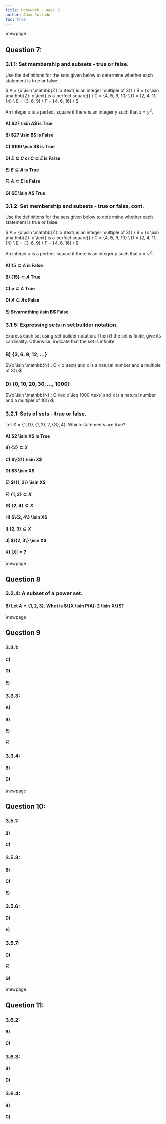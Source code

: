 ```yaml
---
title: Homework - Week 2
author: Adam Collado
toc: true
---
```

\newpage

## Question 7:

### 3.1.1: Set membership and subsets - true or false.

Use the definitions for the sets given below to determine whether each statement is true or false:

$
A = \{x \isin \mathbb{Z}: x \text{ is an integer multiple of 3}\} \\
B = \{x \isin \mathbb{Z}: x \text{ is a perfect square}\} \\
C = \{4, 5, 9, 10\} \\
D = \{2, 4, 11, 14\} \\
E = \{3, 6, 9\} \\
F = \{4, 6, 16\} \\
$

An integer $x$ is a perfect square if there is an integer $y$ such that $x = y^2$.

#### A) $27 \isin A$ is __True__

#### B) $27 \isin B$ is __False__

#### C) $100 \isin B$ is __True__

#### D) $E \subseteq C \text{ or } C \subseteq E$ is __False__

#### E) $E \subseteq A$ is __True__

#### F) $A \subset E$ is __False__

#### G) $E \isin A$ __True__

### 3.1.2: Set membership and subsets - true or false, cont.

Use the definitions for the sets given below to determine whether each statement is true or false:

$
A = \{x \isin \mathbb{Z}: x \text{ is an integer multiple of 3}\} \\
B = \{x \isin \mathbb{Z}: x \text{ is a perfect square}\} \\
C = \{4, 5, 9, 10\} \\
D = \{2, 4, 11, 14\} \\
E = \{3, 6, 9\} \\
F = \{4, 6, 16\} \\
$

An integer $x$ is a perfect square if there is an integer $y$ such that $x = y^2$.

#### A) $15 \subset A$ is __False__

#### B) $\{15\} \subset A$ __True__

#### C) $\varnothing \subset A$ __True__

#### D) $A \subseteq A$x __False__

#### E) $\varnothing \isin B$ __False__

### 3.1.5: Expressing sets in set builder notation.

Express each set using set builder notation. Then if the set is finite, give its cardinality. Otherwise, indicate that the set is infinite.

### B) $\{3, 6, 9, 12, ...\}$

$\{x \isin \mathbb{N} : 0 < x \text{ and x is a natural number and a multiple of 3}\}$

### D) $\{0, 10, 20, 30, ..., 1000\}$

$\{x \isin \mathbb{N} : 0 \leq x \leq 1000 \text{ and x is a natural number and a multiple of 10}\}$

### 3.2.1: Sets of sets - true or false.

Let $X = \{1, \{1\}, \{1, 2\}, 2, \{3\}, 4\}$. Which statements are true?

#### A) $2 \isin X$ is __True__
#### B) $\{2\} \subseteq X$
#### C) $\{2\} \isin X$
#### D) $3 \isin X$
#### E) $\{1, 2\} \isin X$
#### F) $\{1, 2\} \subseteq X$
#### G) $\{2, 4\} \subseteq X$
#### H) $\{2, 4\} \isin X$
#### I) $\{2, 3\} \subseteq X$
#### J) $\{2, 3\} \isin X$
#### K) $\vert X \vert = 7$

\newpage

## Question 8

### 3.2.4: A subset of a power set.

#### B) Let $A=\{1, 2, 3\}$. What is $\{X \isin P(A): 2 \isin X\}$?

\newpage

## Question 9

### 3.3.1:

#### C)
#### D)
#### E)

### 3.3.3:

#### A)
#### B)
#### E)
#### F)

### 3.3.4:

#### B)
#### D)

\newpage

## Question 10:

### 3.5.1:

#### B)
#### C)

### 3.5.3:

#### B)
#### C)
#### E)

### 3.5.6:

#### D)
#### E)

### 3.5.7:

#### C)
#### F)
#### G)

\newpage

## Question 11:

### 3.6.2:

#### B)
#### C)

### 3.6.3:

#### B)
#### D)

### 3.6.4:

#### B)
#### C)


